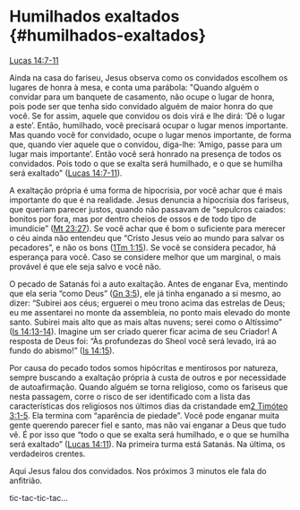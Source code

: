 # **Humilhados exaltados** {#humilhados-exaltados}

[Lucas 14:7-11](http://bibliaonline.com.br/acf/lc/14/7-11)

Ainda na casa do fariseu, Jesus observa como os convidados escolhem os lugares de honra à mesa, e conta uma parábola: &quot;Quando alguém o convidar para um banquete de casamento, não ocupe o lugar de honra, pois pode ser que tenha sido convidado alguém de maior honra do que você. Se for assim, aquele que convidou os dois virá e lhe dirá: ‘Dê o lugar a este’. Então, humilhado, você precisará ocupar o lugar menos importante. Mas quando você for convidado, ocupe o lugar menos importante, de forma que, quando vier aquele que o convidou, diga-lhe: ‘Amigo, passe para um lugar mais importante’. Então você será honrado na presença de todos os convidados. Pois todo o que se exalta será humilhado, e o que se humilha será exaltado&quot; ([Lucas 14:7-11](http://bibliaonline.com.br/acf/lc/14/7-11)).

A exaltação própria é uma forma de hipocrisia, por você achar que é mais importante do que é na realidade. Jesus denuncia a hipocrisia dos fariseus, que queriam parecer justos, quando não passavam de “sepulcros caiados: bonitos por fora, mas por dentro cheios de ossos e de todo tipo de imundície” ([Mt 23:27](http://bibliaonline.com.br/acf/mt/23/27)). Se você achar que é bom o suficiente para merecer o céu ainda não entendeu que “Cristo Jesus veio ao mundo para salvar os pecadores”, e não os bons ([1Tm 1:15](http://bibliaonline.com.br/acf/1tm/1/15)). Se você se considera pecador, há esperança para você. Caso se considere melhor que um marginal, o mais provável é que ele seja salvo e você não.

O pecado de Satanás foi a auto exaltação. Antes de enganar Eva, mentindo que ela seria “como Deus” ([Gn 3:5](http://bibliaonline.com.br/acf/gn/3/5)), ele já tinha enganado a si mesmo, ao dizer: “Subirei aos céus; erguerei o meu trono acima das estrelas de Deus; eu me assentarei no monte da assembleia, no ponto mais elevado do monte santo. Subirei mais alto que as mais altas nuvens; serei como o Altíssimo” ([Is 14:13-14](http://bibliaonline.com.br/acf/is/14/13-14)). Imagine um ser criado querer ficar acima de seu Criador! A resposta de Deus foi: “Às profundezas do Sheol você será levado, irá ao fundo do abismo!” ([Is 14:15](http://bibliaonline.com.br/acf/is/14/15)).

Por causa do pecado todos somos hipócritas e mentirosos por natureza, sempre buscando a exaltação própria à custa de outros e por necessidade de autoafirmação. Quando alguém se torna religioso, como os fariseus que nesta passagem, corre o risco de ser identificado com a lista das características dos religiosos nos últimos dias da cristandade em[2 Timóteo 3:1-5](http://bibliaonline.com.br/acf/2tm/3/1-5). Ela termina com “aparência de piedade”. Você pode enganar muita gente querendo parecer fiel e santo, mas não vai enganar a Deus que tudo vê. É por isso que “todo o que se exalta será humilhado, e o que se humilha será exaltado” ([Lucas 14:11](http://bibliaonline.com.br/acf/lc/14/11)). Na primeira turma está Satanás. Na última, os verdadeiros crentes.

Aqui Jesus falou dos convidados. Nos próximos 3 minutos ele fala do anfitrião.

tic-tac-tic-tac...